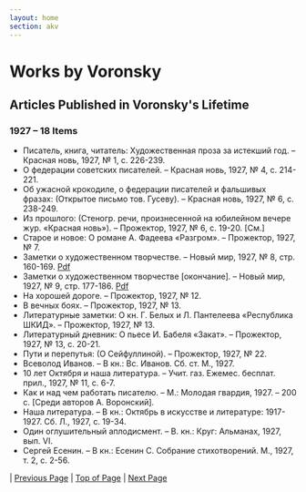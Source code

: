```yaml
---
layout: home
section: akv
---
```

# Works by Voronsky
## Articles Published in Voronsky's Lifetime

### 1927 – 18 Items

- Писатель, книга, читатель: Художественная проза за истекший год. – Красная новь, 1927, № 1, с. 226-239.
- О федерации советских писателей. – Красная новь, 1927, № 4, с. 214-221.
- Об ужасной крокодиле, о федерации писателей и фальшивых фразах: (Открытое письмо тов. Гусеву). – Красная новь, 1927, № 6, с. 238-249.
- Из прошлого: (Стеногр. речи, произнесенной на юбилейном вечере жур. «Красная новь»). – Прожектор, 1927, № 6, с. 19-20. [См.]
- Старое и новое: О романе А. Фадеева «Разгром». – Прожектор, 1927, № 7.
- Заметки о художественном творчестве. – Новый мир, 1927, № 8, стр. 160-169. [Pdf](../Texts/AKV_Zametki1.pdf)
- Заметки о художественном творчестве [окончание]. – Новый мир, 1927, № 9, стр. 177-186. [Pdf](../Texts/AKV_Zametki2.pdf)
- На хорошей дороге. – Прожектор, 1927, № 12.
- В вечных боях. – Прожектор, 1927, № 13.
- Литературные заметки: О кн. Г. Белых и Л. Пантелеева «Республика ШКИД». – Прожектор, 1927, № 13.
- Литературный дневник: О пьесе И. Бабеля «Закат». – Прожектор, 1927, № 13, с. 20-21.
- Пути и перепутья: (О Сейфуллиной). – Прожектор, 1927, № 22.
- Всеволод Иванов. – В кн.: Вс. Иванов. Сб. ст. М., 1927.
- 10 лет Октября и наша литература. – Учит. газ. Ежемес. бесплат. прил., 1927, № 11, с. 6-7.
- Как и над чем работать писателю. – М.: Молодая гвардия, 1927. – 200 с. [Среди авторов А. Воронский].
- Наша литература. – В кн.: Октябрь в искусстве и литературе: 1917-1927. Сб. Л., 1927, с. 19-34.
- Один оглушительный аплодисмент. – В. кн.: Круг: Альманах, 1927, вып. VI.
- Сергей Есенин. – В кн.: Есенин С. Собрание стихотворений. М., 1927, т. 2, с. 2-56.

| [Previous Page](BiblioArt1926.html) | [Top of Page](#) | [Next Page](BiblioArt1928.html)
